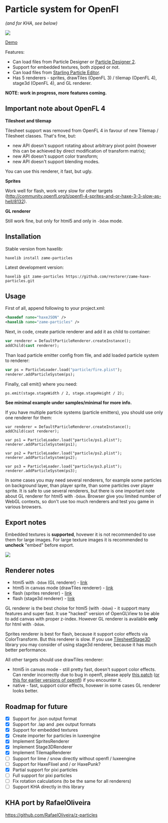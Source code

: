 # Particle system for OpenFl

*(and for KHA, see below)*

![](http://blog.zame-dev.org/wp-content/uploads/2015/03/Screen-Shot-2015-03-18-at-12.53.43.png)

[Demo](http://blog.zame-dev.org/pub/particles/html5-dom-v3/)

Features:

 - Can load files from Particle Designer or [Particle Designer 2](https://71squared.com/en/particledesigner).
 - Support for embedded textures, both zipped or not.
 - Can load files from [Starling Particle Editor](http://onebyonedesign.com/flash/particleeditor/).
 - Has 5 renderers - sprites, drawTiles (OpenFL 3) / tilemap (OpenFL 4), stage3d (OpenFL 4), and GL renderer.

**NOTE: work in progress, more features coming.**

## Important note about OpenFL 4

**Tilesheet and tilemap**

Tilesheet support was removed from OpenFL 4 in favour of new Tilemap / Tilesheet classes. That's fine, but:

- new API doesn't support rotating about arbitrary pivot point (however this can be achieved by direct modification of transform matrix);
- new API doesn't support color transform;
- new API doesn't support blending modes.

You can use this renderer, it fast, but ugly.

**Sprites**

Work well for flash, work very slow for other targets (http://community.openfl.org/t/openfl-4-sprites-and-or-haxe-3-3-slow-as-hell/8132).

**GL renderer**

Still work fine, but only for html5 and only in `-Ddom` mode.

## Installation

Stable version from haxelib:

```
haxelib install zame-particles
```

Latest development version:

```
haxelib git zame-particles https://github.com/restorer/zame-haxe-particles.git
```

## Usage

First of all, append following to your project.xml:

```xml
<haxedef name="haxeJSON" />
<haxelib name="zame-particles" />
```

Next, in code, create particle renderer and add it as child to container:

```haxe
var renderer = DefaultParticleRenderer.createInstance();
addChild(cast renderer);
```

Than load particle emitter config from file, and add loaded particle system to renderer:

```haxe
var ps = ParticleLoader.load("particle/fire.plist");
renderer.addParticleSystem(ps);
```

Finally, call emit() where you need:

```
ps.emit(stage.stageWidth / 2, stage.stageHeight / 2);
```

**See minimal example under samples/minimal for more info.**

If you have multiple particle systems (particle emitters), you should use only one renderer for them:

```
var renderer = DefaultParticleRenderer.createInstance();
addChild(cast renderer);

var ps1 = ParticleLoader.load("particle/ps1.plist");
renderer.addParticleSystem(ps1);

var ps2 = ParticleLoader.load("particle/ps2.plist");
renderer.addParticleSystem(ps2);

var ps3 = ParticleLoader.load("particle/ps3.plist");
renderer.addParticleSystem(ps3);
```

In some cases you may need several renderers, for example some particles on background layer, than player sprite, than some particles over player sprite. It is safe to use several renderers, but there is one important note about GL renderer for html5 with `-Ddom`. Browser give you limited number of WebGL contexts, so don't use too much renderers and test you game in various browsers.

## Export notes

Embedded textures is **supported**, hovewer it is not recommended to use them for large images. For large texture images it is recommended to **uncheck** "embed" before export.

![](http://blog.zame-dev.org/wp-content/uploads/2015/02/particledesigner.png)

## Renderer notes

  - html5 with `-Ddom` (GL renderer) - [link](http://blog.zame-dev.org/pub/particles/html5-dom-v3/)
  - html5 in canvas mode (drawTiles renderer) - [link](http://blog.zame-dev.org/pub/particles/html5-canvas-v3/)
  - flash (sprites renderer) - [link](http://blog.zame-dev.org/pub/particles/flash-v3.swf)
  - flash (stage3d renderer) - [link](http://blog.zame-dev.org/pub/particles/flash-stage3d-v3/)

GL renderer is the best choise for html5 (with `-Ddom`) - it support many features and super fast. It use "hacked" version of OpenGLView to be able to add canvas with proper z-index. However GL renderer is available **only** for html with `-Ddom`.

Sprites renderer is best for flash, because it support color effects via ColorTransform. But this renderer is slow.
If you use [TilesheetStage3D](https://github.com/as3boyan/TilesheetStage3D) library you may consider of using stage3d renderer, because it has much better performance.

All other targets should use drawTiles renderer:

  - html5 in canvas mode - still pretty fast, doesn't support color effects. Can render incorrectly due to bug in openfl, please apply [this patch](https://github.com/openfl/openfl/pull/1113) ([or this for earlier versions of openfl](https://github.com/openfl/openfl/pull/434)) if you encounter it.
  - native - fast, support color effects, hovewer in some cases GL renderer looks better.

## Roadmap for future

- [x] Support for .json output format
- [x] Support for .lap and .pex output formats
- [x] Support for embedded textures
- [x] Create importer for particles in luxeengine
- [x] Implement SpritesRenderer
- [x] Implement Stage3DRenderer
- [x] Implement TilemapRenderer
- [ ] Support for lime / snow directly without openfl / luxeengine
- [ ] Support for HaxeFlixel and / or HaxePunk?
- [x] Partial support for pixi particles
- [ ] Full support for pixi particles
- [ ] Fix rotation calculations (to be the same for all renderers)
- [ ] Support KHA directly in this library

## KHA port by RafaelOliveira

https://github.com/RafaelOliveira/z-particles
